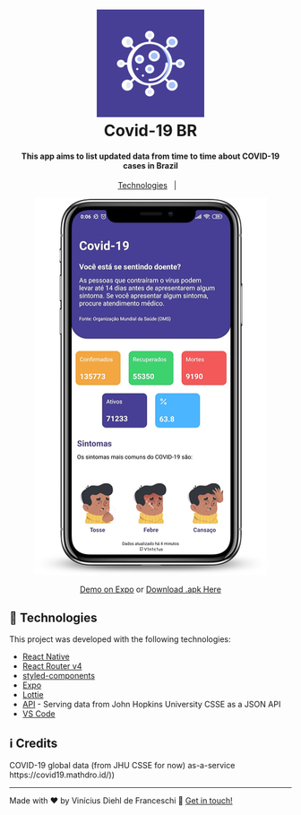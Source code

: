 
<h1 align="center">
    <img alt="Covid-19 BR" src="https://github.com/V1n1c1us/covid19-mobile/blob/master/assets/icon.png?raw=true"/>
    <br>
    Covid-19 BR
</h1>

<h4 align="center">
  This app aims to list updated data from time to time about COVID-19 cases in Brazil
</h4>

<p align="center">
  <a href="#rocket-technologies">Technologies</a>&nbsp;&nbsp;&nbsp;|&nbsp;&nbsp;&nbsp;
</p>
<p align="center">
    <img alt="Covid-18 BR" src="https://github.com/V1n1c1us/covid19-mobile/blob/master/assets/mockup.png?raw=true"/>
</p>
<p align="center">
  <a href="https://expo.io/@franceschi/covid-19" target="_blank">
    Demo on Expo</a> or <a href="https://exp-shell-app-assets.s3.us-west-1.amazonaws.com/android/%40franceschi/covid-19-974d30a85d1e4c159810907c921106ac-signed.apk" target="_blank">Download .apk Here</a>
</p>

## :rocket: Technologies

This project was developed with the following technologies:

-  [React Native](https://reactnative.dev/)
-  [React Router v4](https://github.com/ReactTraining/react-router)
-  [styled-components](https://www.styled-components.com/)
-  [Expo](https://expo.io/)
-  [Lottie](https://github.com/react-native-community/lottie-react-native)
-  [API](https://github.com/mathdroid/covid-19-api) - Serving data from John Hopkins University CSSE as a JSON API
-  [VS Code][vc]
  

## :information_source: Credits

<p>COVID-19 global data (from JHU CSSE for now) as-a-service https://covid19.mathdro.id/))</p>

---
Made with ♥ by Vinícius Diehl de Franceschi :wave: [Get in touch!](https://www.linkedin.com/in/vin%C3%ADcius-diehl-de-franceschi-8557b3130/)

[nodejs]: https://nodejs.org/
[yarn]: https://yarnpkg.com/
[vc]: https://code.visualstudio.com/
[vceditconfig]: https://marketplace.visualstudio.com/items?itemName=EditorConfig.EditorConfig
[vceslint]: https://marketplace.visualstudio.com/items?itemName=dbaeumer.vscode-eslint
